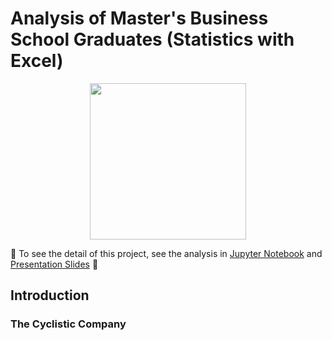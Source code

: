 # Analysis of Master's Business School Graduates (Statistics with Excel)

<p align="center">
  <img src="fig/cyclistic_cover.jpg" width="250" height="250" />

🚧 To see the detail of this project, see the analysis in [Jupyter Notebook](https://github.com/fikrionii/Cyclistic-Bike-Sharing-Analysis/blob/main/cyclistic-bike-share-project.ipynb) and [Presentation Slides](https://drive.google.com/file/d/1u4cX8xR_X3R5m_jcDgwttBHdc8MfmgjC/view?usp=sharing) 🚧

## Introduction
### The Cyclistic Company
